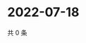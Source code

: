 # 2022-07-18

共 0 条

<!-- BEGIN WEIBO -->
<!-- 最后更新时间 Mon Jul 18 2022 04:16:18 GMT+0800 (China Standard Time) -->

<!-- END WEIBO -->
